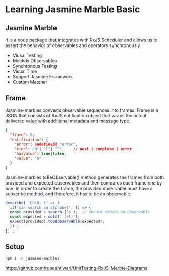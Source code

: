# Learning Jasmine Marble Basic

## Jasmine Marble

It is a node package that integrates with RxJS Scheduler and allows us to assert the behavior of observables and
operators synchronously

- Viusal Testing
- Mockds Observables
- Synchronous Testing
- Visual Time
- Support Jasmine Framework
- Custom Matcher

## Frame

Jasmine-marbles converts observable sequences into frames.
Frame is a JSON that consists of RxJS notification object that wraps the actual delivered value with additional metadata and message type.

```json
{
  "frame": 0,
  "notification": {
    "error": undefined| "error",
    "kind": "N"| "C"| "E",    // next | complete | error
    "hasValue": true|false,
    "value": "a"
  }
}
```

Jasmine-marbles toBeObservable() method generates the frames from both provided and expected observables and then compares each frame one by one.
In order to create the frame, the provided observable must have a subscribe method, and therefore, it has to be an observable.

```ts
describe( 'COLD, () => {
  it('can search an alphabet', () => {
  const provided = search ('e');  // should return an observable
  const expected = cold(' (el)');
  expect(provided).toBeObservable(expected);
  }) ;
}) ;
```

## Setup

```bash
npm i -d jasmine-marbles
```

https://github.com/rupeshtiwari/UnitTesting-RxJS-Marble-Diagrams
